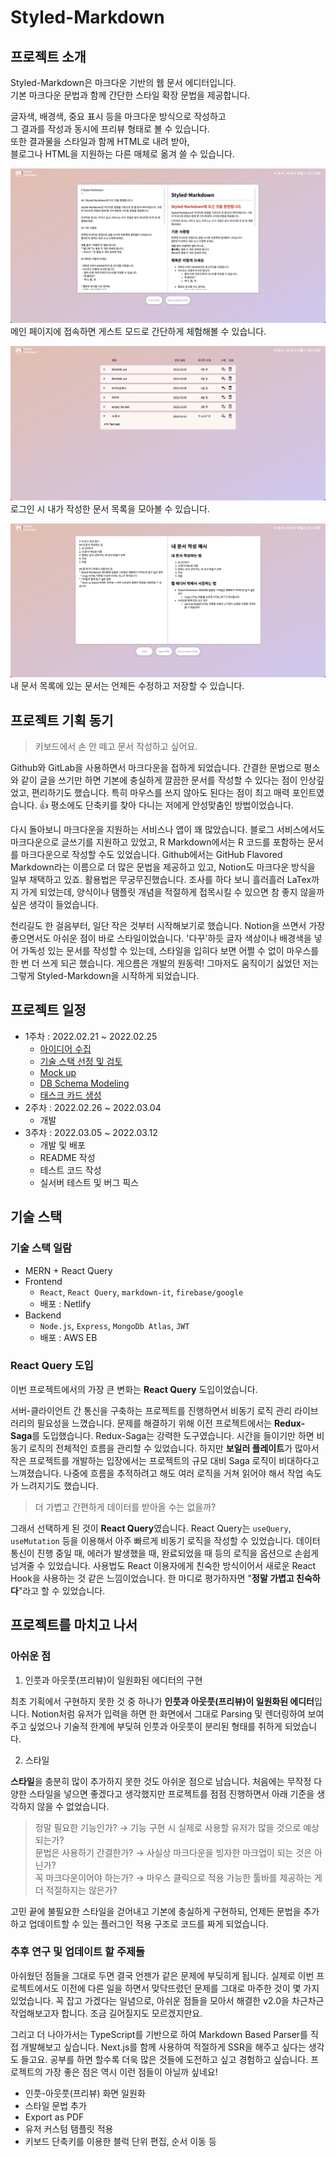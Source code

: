 # Styled-Markdown

## 프로젝트 소개

Styled-Markdown은 마크다운 기반의 웹 문서 에디터입니다.  
기본 마크다운 문법과 함께 간단한 스타일 확장 문법을 제공합니다.

글자색, 배경색, 중요 표시 등을 마크다운 방식으로 작성하고  
그 결과를 작성과 동시에 프리뷰 형태로 볼 수 있습니다.  
또한 결과물을 스타일과 함께 HTML로 내려 받아,  
블로그나 HTML을 지원하는 다른 매체로 옮겨 쓸 수 있습니다.  

![메인 페이지](/assets/example1.jpeg)
메인 페이지에 접속하면 게스트 모드로 간단하게 체험해볼 수 있습니다.

![내 문서 목록](/assets/example2.jpeg)
로그인 시 내가 작성한 문서 목록을 모아볼 수 있습니다.

![내 문서 편집](/assets/example3.jpeg)
내 문서 목록에 있는 문서는 언제든 수정하고 저장할 수 있습니다.

## 프로젝트 기획 동기

> 키보드에서 손 안 떼고 문서 작성하고 싶어요.

Github와 GitLab을 사용하면서 마크다운을 접하게 되었습니다. 간결한 문법으로 평소와 같이 글을 쓰기만 하면 기본에 충실하게 깔끔한 문서를 작성할 수 있다는 점이 인상깊었고, 편리하기도 했습니다. 특히 마우스를 쓰지 않아도 된다는 점이 최고 매력 포인트였습니다. 👍 평소에도 단축키를 찾아 다니는 저에게 안성맞춤인 방법이었습니다.

다시 돌아보니 마크다운을 지원하는 서비스나 앱이 꽤 많았습니다. 블로그 서비스에서도 마크다운으로 글쓰기를 지원하고 있었고, R Markdown에서는 R 코드를 포함하는 문서를 마크다운으로 작성할 수도 있었습니다. Github에서는 GitHub Flavored Markdown라는 이름으로 더 많은 문법을 제공하고 있고, Notion도 마크다운 방식을 일부 채택하고 있죠. 활용법은 무궁무진했습니다. 조사를 하다 보니 흘러흘러 LaTex까지 가게 되었는데, 양식이나 탬플릿 개념을 적절하게 접목시킬 수 있으면 참 좋지 않을까 싶은 생각이 들었습니다.

천리길도 한 걸음부터, 일단 작은 것부터 시작해보기로 했습니다. Notion을 쓰면서 가장 좋으면서도 아쉬운 점이 바로 스타일이었습니다. '다꾸'하듯 글자 색상이나 배경색을 넣어 가독성 있는 문서를 작성할 수 있는데, 스타일을 입히다 보면 어쩔 수 없이 마우스를 한 번 더 쓰게 되곤 했습니다. 게으름은 개발의 원동력! 그마저도 움직이기 싫었던 저는 그렇게 Styled-Markdown을 시작하게 되었습니다.

## 프로젝트 일정

- 1주차 : 2022.02.21 ~ 2022.02.25
  - [아이디어 수집](https://lazymole.notion.site/841b764eeb0942e489e4b163c5a50faf)
  - [기술 스택 선정 및 검토](https://lazymole.notion.site/e6686c54c2fb40cda5e997e5fc966ada)
  - [Mock up](https://lazymole.notion.site/Mock-up-72513fbb6ff94aab9d80504b06df3f96)
  - [DB Schema Modeling](https://lazymole.notion.site/DB-Schema-Modeling-c605ecffa933414f8b07ba38c29cd0fc)
  - [태스크 카드 생성](https://lazymole.notion.site/5e6233ce90244ea5a4903d1087007087?v=4ad7c7f604664995ab984c51d69323e8)
- 2주차 : 2022.02.26 ~ 2022.03.04
  - 개발
- 3주차 : 2022.03.05 ~ 2022.03.12
  - 개발 및 배포
  - README 작성
  - 테스트 코드 작성
  - 실서버 테스트 및 버그 픽스

## 기술 스택

### 기술 스택 일람
- MERN + React Query
- Frontend
  - `React`, `React Query`, `markdown-it`, `firebase/google`
  - 배포 : Netlify
- Backend
  - `Node.js`, `Express`, `MongoDb Atlas`, `JWT`
  - 배포 : AWS EB

### React Query 도입
이번 프로젝트에서의 가장 큰 변화는 **React Query** 도입이었습니다.

서버-클라이언트 간 통신을 구축하는 프로젝트를 진행하면서 비동기 로직 관리 라이브러리의 필요성을 느꼈습니다. 문제를 해결하기 위해 이전 프로젝트에서는 **Redux-Saga**를 도입했습니다. Redux-Saga는 강력한 도구였습니다. 시간을 들이기만 하면 비동기 로직의 전체적인 흐름을 관리할 수 있었습니다. 하지만 **보일러 플레이트**가 많아서 작은 프로젝트를 개발하는 입장에서는 프로젝트의 규모 대비 Saga 로직이 비대하다고 느껴졌습니다. 나중에 흐름을 추적하려고 해도 여러 로직을 거쳐 읽어야 해서 작업 속도가 느려지기도 했습니다.

> 더 가볍고 간편하게 데이터를 받아올 수는 없을까?

그래서 선택하게 된 것이 **React Query**였습니다. React Query는 `useQuery`, `useMutation` 등을 이용해서 아주 빠르게 비동기 로직을 작성할 수 있었습니다. 데이터 통신이 진행 중일 때, 에러가 발생했을 때, 완료되었을 때 등의 로직을 옵션으로 손쉽게 넘겨줄 수 있었습니다. 사용법도 React 이용자에게 친숙한 방식이어서 새로운 React Hook을 사용하는 것 같은 느낌이었습니다. 한 마디로 평가하자면 "**정말 가볍고 친숙하다**"라고 할 수 있었습니다.

## 프로젝트를 마치고 나서

### 아쉬운 점
1. 인풋과 아웃풋(프리뷰)이 일원화된 에디터의 구현

최초 기획에서 구현하지 못한 것 중 하나가 **인풋과 아웃풋(프리뷰)이 일원화된 에디터**입니다. Notion처럼 유저가 입력을 하면 한 화면에서 그대로 Parsing 및 렌더링하여 보여주고 싶었으나 기술적 한계에 부딪혀 인풋과 아웃풋이 분리된 형태를 취하게 되었습니다.

2. 스타일

**스타일**을 충분히 많이 추가하지 못한 것도 아쉬운 점으로 남습니다.
처음에는 무작정 다양한 스타일을 넣으면 좋겠다고 생각했지만 프로젝트를 점점 진행하면서 아래 기준을 생각하지 않을 수 없었습니다.

> 정말 필요한 기능인가? → 기능 구현 시 실제로 사용할 유저가 많을 것으로 예상되는가?  
문법은 사용하기 간결한가? → 사실상 마크다운을 빙자한 마크업이 되는 것은 아닌가?  
꼭 마크다운이어야 하는가? → 마우스 클릭으로 적용 가능한 툴바를 제공하는 게 더 적절하지는 않은가?

고민 끝에 불필요한 스타일을 걷어내고 기본에 충실하게 구현하되, 언제든 문법을 추가하고 업데이트할 수 있는 플러그인 적용 구조로 코드를 짜게 되었습니다.

### 추후 연구 및 업데이트 할 주제들
아쉬웠던 점들을 그대로 두면 결국 언젠가 같은 문제에 부딪히게 됩니다. 실제로 이번 프로젝트에서도 이전에 다른 일을 하면서 맞닥뜨렸던 문제를 그대로 마주한 것이 몇 가지 있었습니다. 꼭 잡고 가겠다는 일념으로, 아쉬운 점들을 모아서 해결한 v2.0을 차근차근 작업해보고자 합니다. 조금 길어질지도 모르겠지만요.

그리고 더 나아가서는 TypeScript를 기반으로 하여 Markdown Based Parser를 직접 개발해보고 싶습니다. Next.js를 함께 사용하여 적절하게 SSR을 해주고 싶다는 생각도 들고요. 공부를 하면 할수록 더욱 많은 것들에 도전하고 싶고 경험하고 싶습니다. 프로젝트의 가장 좋은 점은 역시 이런 점들이 아닐까 싶네요!

- 인풋-아웃풋(프리뷰) 화면 일원화
- 스타일 문법 추가
- Export as PDF
- 유저 커스텀 탬플릿 적용
- 키보드 단축키를 이용한 블럭 단위 편집, 순서 이동 등
